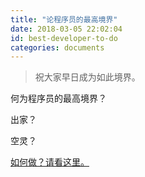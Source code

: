 ```yaml
---
title: "论程序员的最高境界"
date: 2018-03-05 22:02:04
id: best-developer-to-do
categories: documents
---
```


> 祝大家早日成为如此境界。

何为程序员的最高境界？

出家？

空灵？

[如何做？请看这里。](https://github.com/wi1dcard/best-developer-to-do)